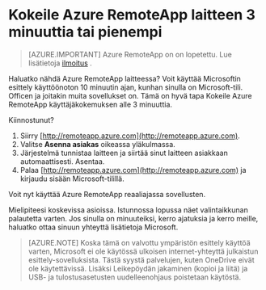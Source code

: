 
<properties
    pageTitle="Kokeile Azure RemoteApp laitteen 3 minuuttia tai vähemmän | Microsoft Azure"
    description="Kokeile Azure RemoteApp toimintoja palvelun asentamatta."
    services="remoteapp"
    documentationCenter=""
    authors="lizap"
    manager="mbaldwin" />

<tags
    ms.service="remoteapp"
    ms.workload="compute"
    ms.tgt_pltfrm="na"
    ms.devlang="na"
    ms.topic="hero-article"
    ms.date="08/15/2016"
    ms.author="mbaldwin" />



# <a name="try-azure-remoteapp-on-your-device-in-3-minutes-or-less"></a>Kokeile Azure RemoteApp laitteen 3 minuuttia tai pienempi

> [AZURE.IMPORTANT]
> Azure RemoteApp on on lopetettu. Lue lisätietoja [ilmoitus](https://go.microsoft.com/fwlink/?linkid=821148) .

Haluatko nähdä Azure RemoteApp laitteessa? Voit käyttää Microsoftin esittely käyttöönoton 10 minuutin ajan, kunhan sinulla on Microsoft-tili. Officen ja joitakin muita sovellukset on. Tämä on hyvä tapa Kokeile Azure RemoteApp käyttäjäkokemuksen alle 3 minuuttia.

Kiinnostunut?

1. Siirry [http://remoteapp.azure.com](http://remoteapp.azure.com).
2. Valitse **Asenna asiakas** oikeassa yläkulmassa.  
3. Järjestelmä tunnistaa laitteen ja siirtää sinut laitteen asiakkaan automaattisesti. Asentaa.
4. Palaa [http://remoteapp.azure.com](http://remoteapp.azure.com) ja kirjaudu sisään Microsoft-tilillä.

Voit nyt käyttää Azure RemoteApp reaaliajassa sovellusten.

Mielipiteesi koskevissa asioissa. Istunnossa lopussa näet valintaikkunan palautetta varten. Jos sinulla on minuuteiksi, kerro ajatuksia ja kerro meille, haluatko ottaa sinuun yhteyttä lisätietoja Microsoft.

>[AZURE.NOTE] Koska tämä on valvottu ympäristön esittely käyttöä varten, Microsoft ei ole käytössä ulkoisen internet-yhteyttä julkaistun esittely-sovelluksista. Tästä syystä palvelujen, kuten OneDrive eivät ole käytettävissä. Lisäksi Leikepöydän jakaminen (kopioi ja liitä) ja USB- ja tulostusasetusten uudelleenohjaus poistetaan käytöstä.  
